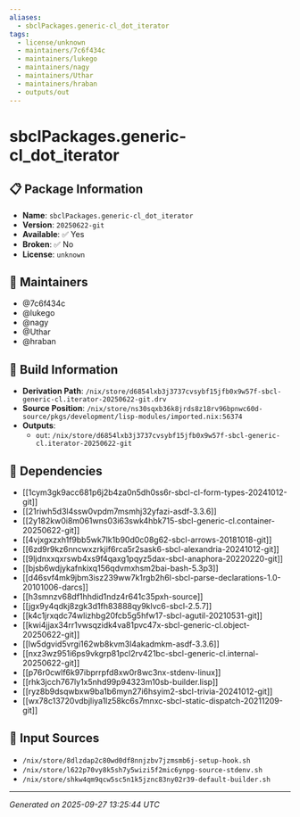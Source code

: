 ```yaml
---
aliases:
  - sbclPackages.generic-cl_dot_iterator
tags:
  - license/unknown
  - maintainers/7c6f434c
  - maintainers/lukego
  - maintainers/nagy
  - maintainers/Uthar
  - maintainers/hraban
  - outputs/out
---
```


# sbclPackages.generic-cl_dot_iterator

## 📋 Package Information

- **Name**: `sbclPackages.generic-cl_dot_iterator`
- **Version**: `20250622-git`
- **Available**: ✅ Yes
- **Broken**: ✅ No
- **License**: `unknown`
## 👥 Maintainers

- @7c6f434c
- @lukego
- @nagy
- @Uthar
- @hraban


## 🔧 Build Information

- **Derivation Path**: `/nix/store/d6854lxb3j3737cvsybf15jfb0x9w57f-sbcl-generic-cl.iterator-20250622-git.drv`
- **Source Position**: `/nix/store/ns30sqxb36k8jrds8z18rv96bpnwc60d-source/pkgs/development/lisp-modules/imported.nix:56374`
- **Outputs**:
  - `out`:  `/nix/store/d6854lxb3j3737cvsybf15jfb0x9w57f-sbcl-generic-cl.iterator-20250622-git`

## 🔗 Dependencies

- [[1cym3gk9acc681p6j2b4za0n5dh0ss6r-sbcl-cl-form-types-20241012-git]]
- [[21riwh5d3l4ssw0vpdm7msmhj32yfazi-asdf-3.3.6]]
- [[2y182kw0i8m061wns03i63swk4hbk715-sbcl-generic-cl.container-20250622-git]]
- [[4vjxgxzxh1f9bb5wk7lk1b90d0c08g62-sbcl-arrows-20181018-git]]
- [[6zd9r9kz6nncwxzrkjif6rca5r2sask6-sbcl-alexandria-20241012-git]]
- [[9ljdnxxqxrswb4xs9f4qaxg1pqyz5dax-sbcl-anaphora-20220220-git]]
- [[bjsb6wdjykafnkixq156qdvmxhsm2bai-bash-5.3p3]]
- [[d46svf4mk9jbm3isz239ww7k1rgb2h6l-sbcl-parse-declarations-1.0-20101006-darcs]]
- [[h3smnzv68df1hhdid1ndz4r641c35pxh-source]]
- [[jgx9y4qdkj8zgk3d1fh83888qy9klvc6-sbcl-2.5.7]]
- [[k4c1jrxqdc74wlizhbg20fcb5g5hfw17-sbcl-agutil-20210531-git]]
- [[kwi4jjax34rr1vwsqzidk4va81pvc47x-sbcl-generic-cl.object-20250622-git]]
- [[lw5dgvid5vrgi162wb8kvm3l4akadmkm-asdf-3.3.6]]
- [[nxz3wz951i6ps9vkgrp81pcl2rv421bc-sbcl-generic-cl.internal-20250622-git]]
- [[p76r0cwlf6k97ibprrpfd8xw0r8wc3nx-stdenv-linux]]
- [[rhk3jcch767ly1x5nhd99p94323m10sb-builder.lisp]]
- [[ryz8b9dsqwbxw9ba1b6myn27i6hsyim2-sbcl-trivia-20241012-git]]
- [[wx78c13720vdbjliya1lz58kc6s7mnxc-sbcl-static-dispatch-20211209-git]]

## 📁 Input Sources

- `/nix/store/8dlzdap2c80wd0df8nnjzbv7jzmsmb6j-setup-hook.sh`
- `/nix/store/l622p70vy8k5sh7y5wizi5f2mic6ynpg-source-stdenv.sh`
- `/nix/store/shkw4qm9qcw5sc5n1k5jznc83ny02r39-default-builder.sh`

---
*Generated on 2025-09-27 13:25:44 UTC*
